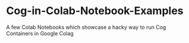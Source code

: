 # Cog-in-Colab-Notebook-Examples
A few Colab Notebooks which showcase a hacky way to run Cog Containers in Google Colag
